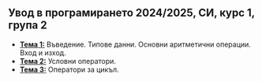 ## Увод в програмирането 2024/2025, СИ, курс 1, група 2


- [**Тема 1:**](https://github.com/KristianIvanov24/Introduction-to-Programming-SE/tree/main/sem-01) Въведение. Типове данни. Основни аритметични операции. Вход и изход.
- [**Тема 2:**](https://github.com/KristianIvanov24/Introduction-to-Programming-SE/tree/main/sem-02) Условни оператори.
- [**Тема 3:**](https://github.com/KristianIvanov24/Introduction-to-Programming-SE/tree/main/sem-03) Оператори за цикъл.
